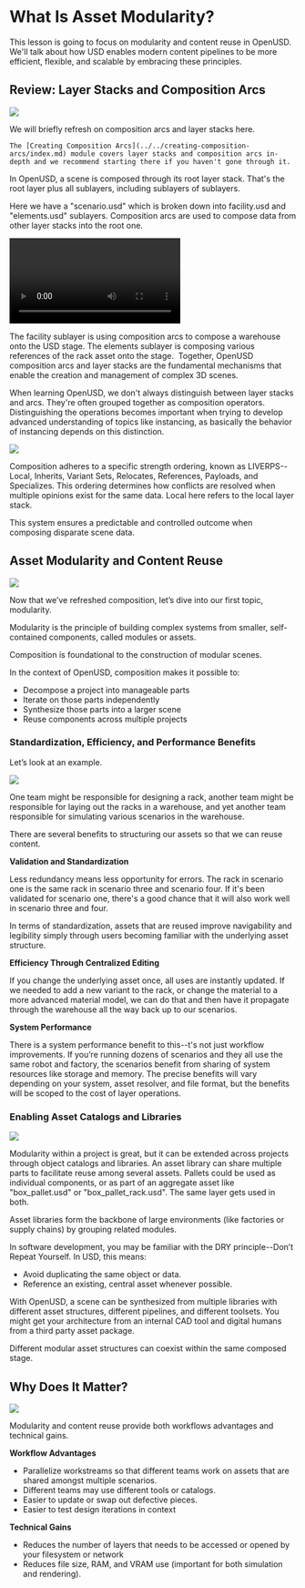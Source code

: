 # What Is Asset Modularity?

This lesson is going to focus on modularity and content reuse in OpenUSD. We'll talk about how USD enables modern content pipelines to be more efficient, flexible, and scalable by embracing these principles.

## Review: Layer Stacks and Composition Arcs

![](../../images/asset-modularity-instancing/root-layer-stack.png)

We will briefly refresh on composition arcs and layer stacks here. 

```{seealso}
The [Creating Composition Arcs](../../creating-composition-arcs/index.md) module covers layer stacks and composition arcs in-depth and we recommend starting there if you haven't gone through it. 
```

In OpenUSD, a scene is composed through its root layer stack.  That's the root layer plus all sublayers, including sublayers of sublayers.

Here we have a "scenario.usd" which is broken down into facility.usd and "elements.usd" sublayers.​ Composition arcs are used to compose data from other layer stacks into the root one.

![](../../images/asset-modularity-instancing/layer-stacks-composition-arcs.mp4)

The facility sublayer is using composition arcs to compose a warehouse onto the USD stage. The elements sublayer is composing various references of the rack asset onto the stage.​
​
Together, OpenUSD composition arcs and layer stacks are the fundamental mechanisms that enable the creation and management of complex 3D scenes.​

When learning OpenUSD, we don't always distinguish between layer stacks and arcs. They're often grouped together as composition operators.  Distinguishing the operations becomes important when trying to develop advanced understanding of topics like instancing, as basically the behavior of instancing depends on this distinction.

![](../../images/asset-modularity-instancing/liverps-strength-ordering.png)

Composition adheres to a specific strength ordering, known as LIVERPS--Local, Inherits, Variant Sets, Relocates, References, Payloads, and Specializes. This ordering determines how conflicts are resolved when multiple opinions exist for the same data. Local here refers to the local layer stack.

This system ensures a predictable and controlled outcome when composing disparate scene data.

## Asset Modularity and Content Reuse

![](../../images/asset-modularity-instancing/modularity.gif)

Now that we’ve refreshed composition, let’s dive into our first topic, modularity.​

Modularity is the principle of building complex systems from smaller, self-contained components, called modules or assets.​

Composition is foundational to the construction of modular scenes.​

In the context of OpenUSD, composition makes it possible to:​
* Decompose a project into manageable parts​
* Iterate on those parts independently​
* Synthesize those parts into a larger scene​
* Reuse components across multiple projects​

### Standardization, Efficiency, and Performance Benefits

Let’s look at an example.

![](../../images/asset-modularity-instancing/content-reuse.png)

One team might be responsible for designing a rack, another team might be responsible for laying out the racks in a warehouse, and yet another team responsible for simulating various scenarios in the warehouse.

There are several benefits to structuring our assets so that we can reuse content.

**Validation and Standardization**

Less redundancy means less opportunity for errors. The rack in scenario one is the same rack in scenario three and scenario four. If it's been validated for scenario one, there's a good chance that it will also work well in scenario three and four.

In terms of standardization, assets that are reused improve navigability and legibility simply through users becoming familiar with the underlying asset structure.

**Efficiency Through Centralized Editing**

If you change the underlying asset once, all uses are instantly updated. If we needed to add a new variant to the rack, or change the material to a more advanced material model, we can do that and then have it propagate through the warehouse all the way back up to our scenarios.

**System Performance**

There is a system performance benefit to this--t's not just workflow improvements. If you’re running dozens of scenarios and they all use the same robot and factory, the scenarios benefit from sharing of system resources like storage and memory. The precise benefits will vary depending on your system, asset resolver, and file format, but the benefits will be scoped to the cost of layer operations.

### Enabling Asset Catalogs and Libraries

![](../../images/asset-modularity-instancing/asset-library.png)

Modularity within a project is great, but it can be extended across projects through object catalogs and libraries. An asset library can share multiple parts to facilitate reuse among several assets. Pallets could be used as individual components, or as part of an aggregate asset like "box_pallet.usd" or "box_pallet_rack.usd".  The same layer gets used in both.

Asset libraries form the backbone of large environments (like factories or supply chains) by grouping related modules.

In software development, you may be familiar with the DRY principle--Don’t Repeat Yourself. In USD, this means:

* Avoid duplicating the same object or data.
* Reference an existing, central asset whenever possible.

With OpenUSD, a scene can be synthesized from multiple libraries with different asset structures, different pipelines, and different toolsets. You might get your architecture from an internal CAD tool and digital humans from a third party asset package.

Different modular asset structures can coexist within the same composed stage.

## Why Does It Matter?
![](../../images/asset-modularity-instancing/why-it-matters.png)

Modularity and content reuse provide both workflows advantages and technical gains.

**Workflow Advantages**

* Parallelize workstreams so that different teams work on assets that are shared amongst multiple scenarios.
* Different teams may use different tools or catalogs.
* Easier to update or swap out defective pieces.
* Easier to test design iterations in context

**Technical Gains**

* Reduces the number of layers that needs to be accessed or opened by your filesystem or network
* Reduces file size, RAM, and VRAM use (important for both simulation and rendering).
